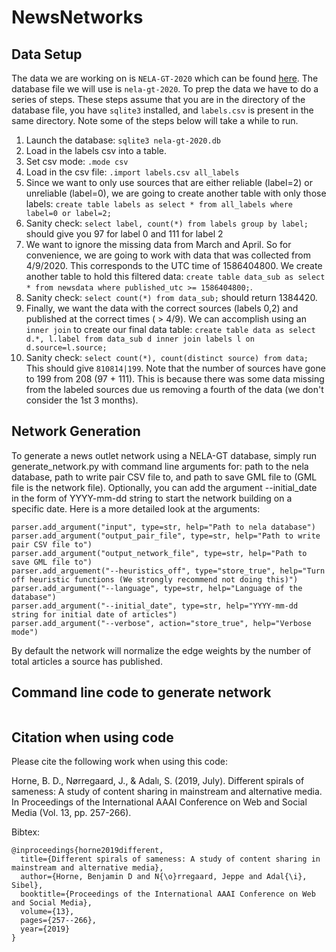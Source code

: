 # NewsNetworks

## Data Setup
The data we are working on is `NELA-GT-2020` which can be found [here](https://dataverse.harvard.edu/dataset.xhtml?persistentId=doi:10.7910/DVN/CHMUYZ). The database file we will use is `nela-gt-2020`. To prep the data
we have to do a series of steps. These steps assume that you are in the directory of the database
file, you have `sqlite3` installed, and `labels.csv` is present in the same directory. Note some of the steps below will take a while to run.

1. Launch the database: `sqlite3 nela-gt-2020.db`
2. Load in the labels csv into a table.
3. Set csv mode: `.mode csv`
4. Load in the csv file: `.import labels.csv all_labels`
5. Since we want to only use sources that are either reliable (label=2) or unreliable (label=0), we are going to create another table with only those labels: `create table labels as select * from all_labels where label=0 or label=2;`
6. Sanity check: `select label, count(*) from labels group by label;` should give you 97 for label 0 and 111 for label 2
7. We want to ignore the missing data from March and April. So for convenience, we are going to work with data that was collected from 4/9/2020. This corresponds to the UTC time of 1586404800. We create another table to hold this filtered data: `create table data_sub as select * from newsdata where published_utc >= 1586404800;`.
8. Sanity check: `select count(*) from data_sub;` should return 1384420.
9. Finally, we want the data with the correct sources (labels 0,2) and published at the correct times ( > 4/9). We can accomplish using an `inner join` to create our final data table: `create table data as select d.*, l.label from data_sub d inner join labels l on d.source=l.source;`
10. Sanity check: `select count(*), count(distinct source) from data;` This should give `810814|199`. Note that the number of sources have gone to 199 from 208 (97 + 111). This is because there was some data missing from the labeled sources due us removing a fourth of the data (we don't consider the 1st 3 months).
  
## Network Generation
To generate a news outlet network using a NELA-GT database, simply run generate_network.py with command line arguments for: path to the nela database, path to write pair CSV file to, and path to save GML file to (GML file is the network file). Optionally, you can add the argument --initial_date in the form of YYYY-mm-dd string to start the network building on a specific date. Here is a more detailed look at the arguments:

```
parser.add_argument("input", type=str, help="Path to nela database")
parser.add_argument("output_pair_file", type=str, help="Path to write pair CSV file to")
parser.add_argument("output_network_file", type=str, help="Path to save GML file to")
parser.add_arguement("--heuristics_off", type="store_true", help="Turn off heuristic functions (We strongly recommend not doing this)")
parser.add_argument("--language", type=str, help="Language of the database")
parser.add_argument("--initial_date", type=str, help="YYYY-mm-dd string for initial date of articles")
parser.add_argument("--verbose", action="store_true", help="Verbose mode")
```

By default the network will normalize the edge weights by the number of total articles a source has published. 

## Command line code to generate network
```./generate_network.py --input proj_dir/nela-gt-2020.db --output_pair_file out_dir/pair_file.csv --output_network_file out_dir/network.gml --initial_date 2020-04-09
```


## Citation when using code
Please cite the following work when using this code:

Horne, B. D., Nørregaard, J., & Adalı, S. (2019, July). Different spirals of sameness: A study of content sharing in mainstream and alternative media. In Proceedings of the International AAAI Conference on Web and Social Media (Vol. 13, pp. 257-266).

Bibtex:

```
@inproceedings{horne2019different,
  title={Different spirals of sameness: A study of content sharing in mainstream and alternative media},
  author={Horne, Benjamin D and N{\o}rregaard, Jeppe and Adal{\i}, Sibel},
  booktitle={Proceedings of the International AAAI Conference on Web and Social Media},
  volume={13},
  pages={257--266},
  year={2019}
}
```
